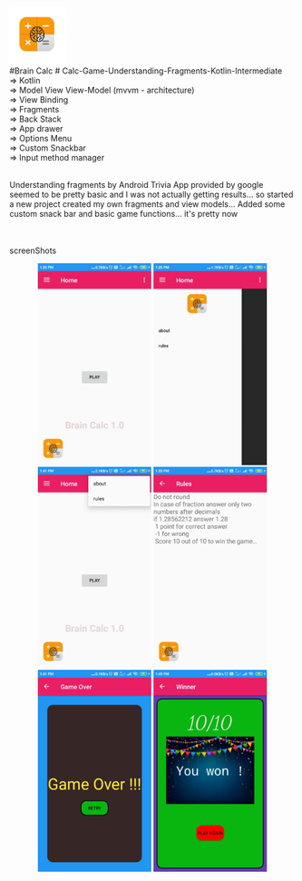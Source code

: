 <div><img src="app/src/main/res/drawable/brain_calc_icon.png" width="100px"</img></div>
#Brain Calc
# Calc-Game-Understanding-Fragments-Kotlin-Intermediate
<br>
=> Kotlin <br>
=> Model View View-Model (mvvm - architecture)<br>
=> View Binding<br>
=> Fragments<br>
=> Back Stack<br>
=> App drawer<br>
=> Options Menu<br>
=> Custom Snackbar<br>
=> Input method manager<br>
<br>

Understanding fragments by Android Trivia App provided by google seemed to be pretty basic and I was not actually getting results... so started a new project created my own fragments and view models... Added some custom snack bar and basic game functions... it's pretty now

<br><br>
screenShots
<div align="center">
  <img src="/screenshots/1.jpg" width="200px"</img>
  <img src="/screenshots/2.jpg" width="200px"</img>
  <img src="/screenshots/3.jpg" width="200px"</img>
  <img src="/screenshots/4.jpg" width="200px"</img>
  <img src="/screenshots/5.jpg" width="200px"</img>
  <img src="/screenshots/6.jpg" width="200px"</img>
</div>
